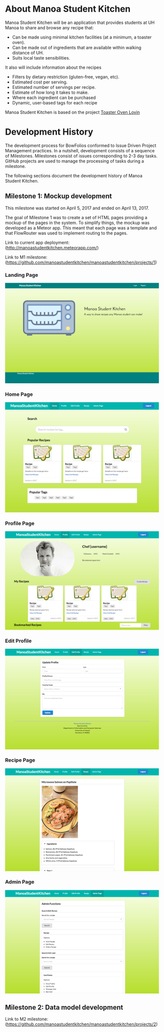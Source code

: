 # About Manoa Student Kitchen

Manoa Student Kitchen will be an application that provides students at UH Manoa to share and browse any recipe that:

* Can be made using minimal kitchen facilities (at a minimum, a toaster oven).
* Can be made out of ingredients that are available within walking distance of UH.
* Suits local taste sensibilities.

It also will include information about the recipes

* Filters by dietary restriction (gluten-free, vegan, etc).
* Estimated cost per serving.
* Estimated number of servings per recipe.
* Estimate of how long it takes to make.
* Where each ingredient can be purchased
* Dynamic, user-based tags for each recipe

Manoa Student Kitchen is based on the project [Toaster Oven Lovin](http://courses.ics.hawaii.edu/ics314s17/morea/final-project/reading-project-toaster-oven-lovin.html)

# Development History

The development process for BowFolios conformed to Issue Driven Project Management practices. In a nutshell, development consists of a sequence of Milestones. Milestones consist of issues corresponding to 2-3 day tasks. GitHub projects are used to manage the processing of tasks during a milestone.

The following sections document the development history of Manoa Student Kitchen.

## Milestone 1: Mockup development

This milestone was started on April 5, 2017 and ended on April 13, 2017.

The goal of Milestone 1 was to create a set of HTML pages providing a mockup of the pages in the system. To simplify things, the mockup was developed as a Meteor app. This meant that each page was a template and that FlowRouter was used to implement routing to the pages.

Link to current app deployment: (http://manoastudentkitchen.meteorapp.com/)

Link to M1 milestone: (https://github.com/manoastudentkitchen/manoastudentkitchen/projects/1)

### Landing Page
![Landing page](https://github.com/manoastudentkitchen/manoastudentkitchen.github.io/blob/master/images/samplehome.png?raw=true "Home page")

### Home Page
![Home page](https://github.com/manoastudentkitchen/manoastudentkitchen.github.io/blob/master/images/homepage.png?raw=true)

### Profile Page
![Profile Page](https://github.com/manoastudentkitchen/manoastudentkitchen.github.io/blob/master/images/profile.png?raw=true)

### Edit Profile
![Edit Profile](https://github.com/manoastudentkitchen/manoastudentkitchen.github.io/blob/master/images/profileedit.png?raw=true)

### Recipe Page
![Recipe Page](https://github.com/manoastudentkitchen/manoastudentkitchen.github.io/blob/master/images/recipe.png?raw=true)

### Admin Page
![Admin Page](https://github.com/manoastudentkitchen/manoastudentkitchen.github.io/blob/master/images/admin.png?raw=true)

## Milestone 2: Data model development

Link to M2 milestone: (https://github.com/manoastudentkitchen/manoastudentkitchen/projects/2)

